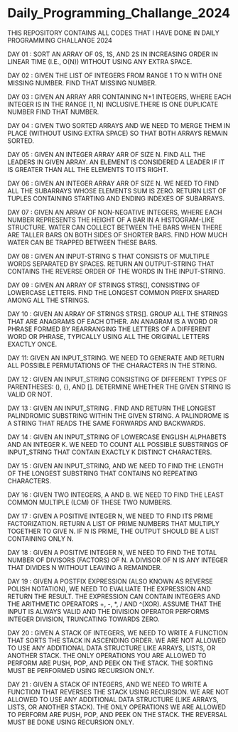 # Daily_Programming_Challange_2024
THIS REPOSITORY CONTAINS ALL CODES THAT I HAVE DONE IN DAILY PROGRAMMING CHALLANGE 2024

DAY 01 : SORT AN ARRAY OF 0S, 1S, AND 2S IN INCREASING ORDER IN LINEAR TIME (I.E., O(N)) WITHOUT USING ANY EXTRA SPACE.

DAY 02 : GIVEN THE LIST OF INTEGERS FROM RANGE 1 TO N WITH ONE MISSING NUMBER. FIND THAT MISSING NUMBER.

DAY 03 : GIVEN AN ARRAY ARR CONTAINING N+1 INTEGERS, WHERE EACH INTEGER IS IN THE RANGE [1, N] INCLUSIVE.THERE IS ONE DUPLICATE NUMBER FIND THAT NUMBER. 

DAY 04 : GIVEN TWO SORTED ARRAYS AND WE NEED TO MERGE THEM IN PLACE (WITHOUT USING EXTRA SPACE) SO THAT BOTH ARRAYS REMAIN SORTED.

DAY 05 : GIVEN AN INTEGER ARRAY ARR OF SIZE N. FIND ALL THE LEADERS IN GIVEN ARRAY. AN ELEMENT IS CONSIDERED A LEADER IF IT IS GREATER THAN ALL THE ELEMENTS TO ITS RIGHT.

DAY 06 : GIVEN AN INTEGER ARRAY ARR OF SIZE N. WE NEED TO FIND ALL THE SUBARRAYS WHOSE ELEMENTS SUM IS ZERO. RETURN LIST OF TUPLES CONTAINING STARTING AND ENDING INDEXES OF SUBARRAYS.

DAY 07 : GIVEN AN ARRAY OF NON-NEGATIVE INTEGERS, WHERE EACH NUMBER REPRESENTS THE HEIGHT OF A BAR IN A HISTOGRAM-LIKE STRUCTURE. WATER CAN COLLECT BETWEEN THE BARS WHEN THERE ARE TALLER BARS ON BOTH SIDES OF SHORTER BARS. FIND HOW MUCH WATER CAN BE TRAPPED BETWEEN THESE BARS.

DAY 08 : GIVEN AN INPUT-STRING S THAT CONSISTS OF MULTIPLE WORDS SEPARATED BY SPACES. RETURN AN OUTPUT-STRING THAT CONTAINS THE REVERSE ORDER OF THE WORDS IN THE INPUT-STRING.

DAY 09 : GIVEN AN ARRAY OF STRINGS STRS[], CONSISTING OF LOWERCASE LETTERS. FIND THE LONGEST COMMON PREFIX SHARED AMONG ALL THE STRINGS.

DAY 10 : GIVEN AN ARRAY OF STRINGS STRS[]. GROUP ALL THE STRINGS THAT ARE ANAGRAMS OF EACH OTHER. AN ANAGRAM IS A WORD OR PHRASE FORMED BY REARRANGING THE LETTERS OF A DIFFERENT WORD OR PHRASE, TYPICALLY USING ALL THE ORIGINAL LETTERS EXACTLY ONCE.

DAY 11: GIVEN AN INPUT_STRING. WE NEED TO GENERATE AND RETURN ALL POSSIBLE PERMUTATIONS OF THE CHARACTERS IN THE STRING.

DAY 12 : GIVEN AN INPUT_STRING CONSISTING OF DIFFERENT TYPES OF PARENTHESES: (), {}, AND []. DETERMINE WHETHER THE GIVEN STRING IS VALID OR NOT.

DAY 13 : GIVEN AN INPUT_STRING . FIND AND RETURN THE LONGEST PALINDROMIC SUBSTRING WITHIN THE GIVEN STRING. A PALINDROME IS A STRING THAT READS THE SAME FORWARDS AND BACKWARDS.

DAY 14 : GIVEN AN INPUT_STRING OF LOWERCASE ENGLISH ALPHABETS AND AN INTEGER K. WE NEED TO COUNT ALL POSSIBLE SUBSTRINGS OF INPUT_STRING THAT CONTAIN EXACTLY K DISTINCT CHARACTERS.

DAY 15 : GIVEN AN INPUT_STRING, AND WE NEED TO FIND THE LENGTH OF THE LONGEST SUBSTRING THAT CONTAINS NO REPEATING CHARACTERS.

DAY 16 : GIVEN TWO INTEGERS, A AND B. WE NEED TO FIND THE LEAST COMMON MULTIPLE (LCM) OF THESE TWO NUMBERS.

DAY 17 : GIVEN A POSITIVE INTEGER N, WE NEED TO FIND ITS PRIME FACTORIZATION. RETURN A LIST OF PRIME NUMBERS THAT MULTIPLY TOGETHER TO GIVE N. IF N IS PRIME, THE OUTPUT SHOULD BE A LIST CONTAINING ONLY N.

DAY 18 : GIVEN A POSITIVE INTEGER N, WE NEED TO FIND THE TOTAL NUMBER OF DIVISORS (FACTORS) OF N. A DIVISOR OF N IS ANY INTEGER THAT DIVIDES N WITHOUT LEAVING A REMAINDER.

DAY 19 : GIVEN A POSTFIX EXPRESSION (ALSO KNOWN AS REVERSE POLISH NOTATION), WE NEED TO EVALUATE THE EXPRESSION AND RETURN THE RESULT. THE EXPRESSION CAN CONTAIN INTEGERS AND THE ARITHMETIC OPERATORS +, -, *, / AND ^(XOR). ASSUME THAT THE INPUT IS ALWAYS VALID AND THE DIVISION OPERATOR PERFORMS INTEGER DIVISION, TRUNCATING TOWARDS ZERO.

DAY 20 : GIVEN A STACK OF INTEGERS, WE NEED TO WRITE A FUNCTION THAT SORTS THE STACK IN ASCENDING ORDER. WE ARE NOT ALLOWED TO USE ANY ADDITIONAL DATA STRUCTURE LIKE ARRAYS, LISTS, OR ANOTHER STACK. THE ONLY OPERATIONS YOU ARE ALLOWED TO PERFORM ARE PUSH, POP, AND PEEK ON THE STACK. THE SORTING MUST BE PERFORMED USING RECURSION ONLY.

DAY 21 : GIVEN A STACK OF INTEGERS, AND WE NEED TO WRITE A FUNCTION THAT REVERSES THE STACK USING RECURSION. WE ARE NOT ALLOWED TO USE ANY ADDITIONAL DATA STRUCTURE (LIKE ARRAYS, LISTS, OR ANOTHER STACK). THE ONLY OPERATIONS WE ARE ALLOWED TO PERFORM ARE PUSH, POP, AND PEEK ON THE STACK. THE REVERSAL MUST BE DONE USING RECURSION ONLY.
